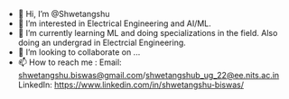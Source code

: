 - 👋 Hi, I’m @Shwetangshu
- 👀 I’m interested in Electrical Engineering and AI/ML.
- 🌱 I’m currently learning ML and doing specializations in the field. Also doing an undergrad in Electrcial Engineering.
- 💞️ I’m looking to collaborate on ...
- 📫 How to reach me :
 Email: shwetangshu.biswas@gmail.com/shwetangshub_ug_22@ee.nits.ac.in
 LinkedIn: https://www.linkedin.com/in/shwetangshu-biswas/

